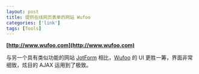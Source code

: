 ```yaml
---
layout: post
title: 提供在线网页表单的网站 Wufoo
categories: ['link']
tags: [Tools]
---
```


**[http://www.wufoo.com](http://www.wufoo.com)**

与另一个具有类似功能的网站 [JotForm](http://www.jotform.com/) 相比，[Wufoo](http://www.wufoo.com/) 的 UI 更胜一筹，界面非常细致，炫目的 AJAX 运用到了极致。